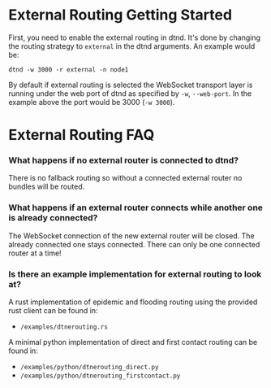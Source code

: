 # External Routing Getting Started

First, you need to enable the external routing in dtnd. It's done by changing the routing strategy to ``external`` in the dtnd arguments. An example would be:

```
dtnd -w 3000 -r external -n node1
```

By default if external routing is selected the WebSocket transport layer is running under the web port of dtnd as specified by ``-w``, ``--web-port``. In the example above the port would be 3000 (``-w 3000``).

# External Routing FAQ

### What happens if no external router is connected to dtnd?

There is no fallback routing so without a connected external router no bundles will be routed.

### What happens if an external router connects while another one is already connected?

The WebSocket connection of the new external router will be closed. The already connected one stays connected. There can only be one connected router at a time!

### Is there an example implementation for external routing to look at?

A rust implementation of epidemic and flooding routing using the provided rust client can be found in:
- ``/examples/dtnerouting.rs``

A minimal python implementation of direct and first contact routing can be found in:
- ``/examples/python/dtnerouting_direct.py``
- ``/examples/python/dtnerouting_firstcontact.py``